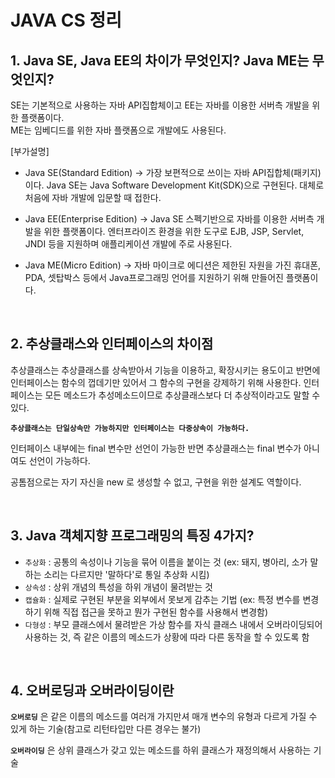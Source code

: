 # JAVA CS 정리

## 1. Java SE, Java EE의 차이가 무엇인지? Java ME는 무엇인지?
SE는 기본적으로 사용하는 자바 API집합체이고 EE는 자바를 이용한 서버측 개발을 위한 플랫폼이다.  
ME는 임베디드를 위한 자바 플랫폼으로 개발에도 사용된다.

[부가설명]  
- Java SE(Standard Edition) -> 가장 보편적으로 쓰이는 자바 API집합체(패키지)이다. Java SE는 Java Software Development Kit(SDK)으로 구현된다. 대체로 처음에 자바 개발에 입문할 때 접한다.

- Java EE(Enterprise Edition) -> Java SE 스펙기반으로 자바를 이용한 서버측 개발을 위한 플랫폼이다. 엔터프라이즈 환경을 위한 도구로 EJB, JSP, Servlet, JNDI 등을 지원하며 애플리케이션 개발에 주로 사용된다.

- Java ME(Micro Edition) -> 자바 마이크로 에디션은 제한된 자원을 가진 휴대폰, PDA, 셋탑박스 등에서 Java프로그래밍 언어를 지원하기 위해 만들어진 플랫폼이다.

<br/>

## 2. 추상클래스와 인터페이스의 차이점
추상클래스는 추상클래스를 상속받아서 기능을 이용하고, 확장시키는 용도이고 반면에 인터페이스는 함수의 껍데기만 있어서 그 함수의 구현을 강제하기 위해 사용한다. 인터페이스는 모든 메소드가 추성메소드이므로 추상클래스보다 더 추상적이라고도 말할 수 있다.

**`추상클래스는 단일상속만 가능하지만 인터페이스는 다중상속이 가능하다.`**

인터페이스 내부에는 final 변수만 선언이 가능한 반면 추상클래스는 final 변수가 아니여도 선언이 가능하다.

공톰점으로는 자기 자신을 new 로 생성할 수 없고, 구현을 위한 설계도 역할이다.

<br/>

## 3. Java 객체지향 프로그래밍의 특징 4가지?
- `추상화` : 공통의 속성이나 기능을 묶어 이름을 붙이는 것 (ex: 돼지, 병아리, 소가 말하는 소리는 다르지만 '말하다'로 통일 추상화 시킴)
- `상속성` : 상위 개념의 특성을 하위 개념이 물려받는 것
- `캡슐화` : 실제로 구현된 부분을 외부에서 못보게 감추는 기법 (ex: 특정 변수를 변경하기 위해 직접 접근을 못하고 뭔가 구현된 함수를 사용해서 변경함)
- `다형성` : 부모 클래스에서 물려받은 가상 함수를 자식 클래스 내에서 오버라이딩되어 사용하는 것, 즉 같은 이름의 메소드가 상황에 따라 다른 동작을 할 수 있도록 함

<br/>

## 4. 오버로딩과 오버라이딩이란
**`오버로딩`** 은 같은 이름의 메소드를 여러개 가지만셔 매개 변수의 유형과 다르게 가질 수 있게 하는 기술(참고로 리턴타입만 다른 경우는 불가)  

**`오버라이딩`** 은 상위 클래스가 갖고 있는 메소드를 하위 클래스가 재정의해서 사용하는 기술